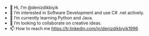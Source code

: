 - 👋 Hi, I’m @denizdikbiyik
- 👀 I’m interested in Software Development and use C# .net actively.
- 🌱 I’m currently learning Python and Java.
- 👀 I’m looking to collaborate on creative ideas.
- 📫 How to reach me https://tr.linkedin.com/in/denizdikbiyik1996 

<!---
denizdikbiyik/denizdikbiyik is a ✨ special ✨ repository because its `README.md` (this file) appears on your GitHub profile.
You can click the Preview link to take a look at your changes.
--->
